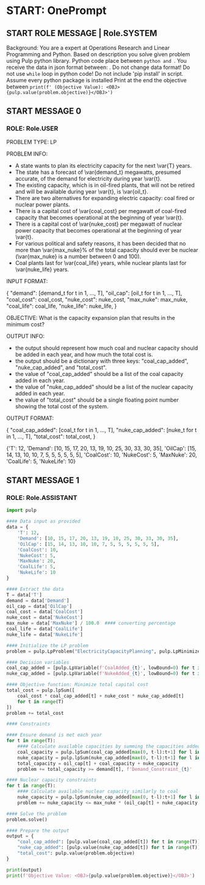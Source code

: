 # START: OnePrompt 
## START ROLE MESSAGE | Role.SYSTEM 
Background: You are a expert at Operations Research and Linear Programming and Python. Based on description you solve given problem using Pulp python library. Python code place between ```python and ```. You receive the data in json format between: <DATA></DATA>. Do not change data format! Do not use `while` loop in python code! Do not include 'pip install' in script. Assume every python package is installed Print at the end the objective between <OBJ></OBJ> `print(f' (Objective Value): <OBJ>{pulp.value(problem.objective)}</OBJ>')`  
## START MESSAGE 0 
### ROLE: Role.USER
<DESCRIPTION>
PROBLEM TYPE: LP

PROBLEM INFO: 

- A state wants to plan its electricity capacity for the next \var{T} years. 
- The state has a forecast of \var{demand_t} megawatts, presumed accurate, of the demand for electricity during year \var{t}.
- The existing capacity, which is in oil-fired plants, that will not be retired and will be available during year \var{t}, is \var{oil_t}.
- There are two alternatives for expanding electric capacity: coal­ fired or nuclear power plants.
- There is a capital cost of \var{coal_cost} per megawatt of coal-fired capacity that becomes operational at the beginning of year \var{t}.
- There is a capital cost of \var{nuke_cost} per megawatt of nuclear power capacity that becomes operational at the beginning of year \var{t}.
- For various political and safety reasons, it has been decided that no more than \var{max_nuke}% of the total capacity should ever be nuclear (\var{max_nuke} is a number between 0 and 100).
- Coal plants last for \var{coal_life} years, while nuclear plants last for \var{nuke_life} years.

INPUT FORMAT: 

{
    "demand": [demand_t for t in 1, ..., T],
    "oil_cap": [oil_t for t in 1, ..., T],
    "coal_cost": coal_cost,
    "nuke_cost": nuke_cost,
    "max_nuke": max_nuke,
    "coal_life": coal_life,
    "nuke_life": nuke_life,
}


OBJECTIVE: What is the capacity expansion plan that results in the minimum cost?


OUTPUT INFO:

- the output should represent how much coal and nuclear capacity should be added in each year, and how much the total cost is.
- the output should be a dictionary with three keys: "coal_cap_added", "nuke_cap_added", and "total_cost".
- the value of "coal_cap_added" should be a list of the coal capacity added in each year.
- the value of "nuke_cap_added" should be a list of the nuclear capacity added in each year.
- the value of "total_cost" should be a single floating point number showing the total cost of the system.


OUTPUT FORMAT:

{
    "coal_cap_added": [coal_t for t in 1, ..., T],
    "nuke_cap_added": [nuke_t for t in 1, ..., T],
    "total_cost": total_cost,
}


</DESCRIPTION>
<DATA>
{'T': 12, 'Demand': [10, 15, 17, 20, 13, 19, 10, 25, 30, 33, 30, 35], 'OilCap': [15, 14, 13, 10, 10, 7, 5, 5, 5, 5, 5, 5], 'CoalCost': 10, 'NukeCost': 5, 'MaxNuke': 20, 'CoalLife': 5, 'NukeLife': 10}</DATA>


## START MESSAGE 1 
### ROLE: Role.ASSISTANT
```python
import pulp

#### Data input as provided
data = {
    'T': 12, 
    'Demand': [10, 15, 17, 20, 13, 19, 10, 25, 30, 33, 30, 35], 
    'OilCap': [15, 14, 13, 10, 10, 7, 5, 5, 5, 5, 5, 5], 
    'CoalCost': 10, 
    'NukeCost': 5, 
    'MaxNuke': 20, 
    'CoalLife': 5, 
    'NukeLife': 10
}

#### Extract the data
T = data['T']
demand = data['Demand']
oil_cap = data['OilCap']
coal_cost = data['CoalCost']
nuke_cost = data['NukeCost']
max_nuke = data['MaxNuke'] / 100.0  #### converting percentage
coal_life = data['CoalLife']
nuke_life = data['NukeLife']

#### Initialize the LP problem
problem = pulp.LpProblem("ElectricityCapacityPlanning", pulp.LpMinimize)

#### Decision variables
coal_cap_added = [pulp.LpVariable(f'CoalAdded_{t}', lowBound=0) for t in range(T)]
nuke_cap_added = [pulp.LpVariable(f'NukeAdded_{t}', lowBound=0) for t in range(T)]

#### Objective function: Minimize total capital cost
total_cost = pulp.lpSum([
    coal_cost * coal_cap_added[t] + nuke_cost * nuke_cap_added[t]
    for t in range(T)
])
problem += total_cost

#### Constraints

#### Ensure demand is met each year
for t in range(T):
    #### Calculate available capacities by summing the capacities added over the respective lifespans
    coal_capacity = pulp.lpSum(coal_cap_added[max(0, t-l):t+1] for l in range(coal_life)) if t >= coal_life else pulp.lpSum(coal_cap_added[:t+1])
    nuke_capacity = pulp.lpSum(nuke_cap_added[max(0, t-l):t+1] for l in range(nuke_life)) if t >= nuke_life else pulp.lpSum(nuke_cap_added[:t+1])
    total_capacity = oil_cap[t] + coal_capacity + nuke_capacity
    problem += total_capacity >= demand[t], f'Demand_Constraint_{t}'

#### Nuclear capacity constraints
for t in range(T):
    #### Calculate available nuclear capacity similarly to coal
    nuke_capacity = pulp.lpSum(nuke_cap_added[max(0, t-l):t+1] for l in range(nuke_life)) if t >= nuke_life else pulp.lpSum(nuke_cap_added[:t+1])
    problem += nuke_capacity <= max_nuke * (oil_cap[t] + nuke_capacity + pulp.lpSum(coal_cap_added[max(0, t-l):t+1] for l in range(coal_life)) if t >= coal_life else pulp.lpSum(coal_cap_added[:t+1])), f'Nuke_Capacity_Constraint_{t}'

#### Solve the problem
problem.solve()

#### Prepare the output
output = {
    "coal_cap_added": [pulp.value(coal_cap_added[t]) for t in range(T)],
    "nuke_cap_added": [pulp.value(nuke_cap_added[t]) for t in range(T)],
    "total_cost": pulp.value(problem.objective)
}

print(output)
print(f'Objective Value: <OBJ>{pulp.value(problem.objective)}</OBJ>')
```

